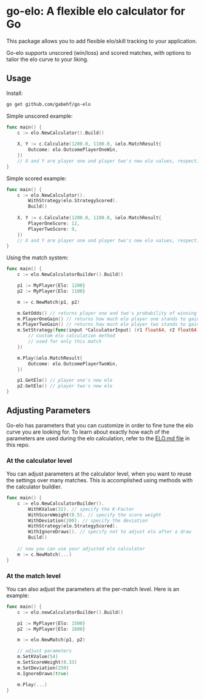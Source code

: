 # go-elo: A flexible elo calculator for Go

This package allows you to add flexible elo/skill tracking to your application.

Go-elo supports unscored (win/loss) and scored matches, with options to tailor the elo curve to your liking.

## Usage

Install:

```bash
go get github.com/gabehf/go-elo
```

Simple unscored example:

```go
func main() {
    c := elo.NewCalculator().Build()
    
    X, Y := c.Calculate(1200.0, 1100.0, &elo.MatchResult{
        Outcome: elo.OutcomePlayerOneWin,
    })
    // X and Y are player one and player two's new elo values, respectively.
}
```

Simple scored example:

```go
func main() {
    c := elo.NewCalculator().
        WithStrategy(elo.StrategyScored).
        Build()
    
    X, Y := c.Calculate(1200.0, 1100.0, &elo.MatchResult{
        PlayerOneScore: 12,
        PlayerTwoScore: 9,
    })
    // X and Y are player one and player two's new elo values, respectively.
}
```

Using the match system:

```go
func main() {
    c := elo.NewCalculatorBuilder().Build()

    p1 := MyPlayer{Elo: 1200}
    p2 := MyPlayer{Elo: 1100}

    m := c.NewMatch(p1, p2)

    m.GetOdds() // returns player one and two's probability of winning
    m.PlayerOneGain() // returns how much elo player one stands to gain
    m.PlayerTwoGain() // returns how much elo player two stands to gain
    m.SetStrategy(func(input *CalculatorInput) (r1 float64, r2 float64) {
        // custom elo calculation method
        // used for only this match
    })

    m.Play(&elo.MatchResult{
        Outcome: elo.OutcomePlayerTwoWin,
    })

    p1.GetElo() // player one's new elo
    p2.GetElo() // player two's new elo
}
```

## Adjusting Parameters

Go-elo has parameters that you can customize in order to fine tune the elo curve you are looking for. To learn about exactly how each of the parameters are used during the elo calculation, refer to the [ELO.md file](ELO.md) in this repo.

### At the calculator level

You can adjust parameters at the calculator level, when you want to reuse the settings over many matches. This is accomplished using methods with the calculator buildier.

```go
func main() {
    c := elo.NewCalculatorBuilder().
        WithKValue(32). // specify the K-Factor
        WithScoreWeight(0.5). // specify the score weight
        WithDeviation(200). // specify the deviation
        WithStrategy(elo.StrategyScored).
        WithIgnoreDraws(). // specify not to adjust elo after a draw
        Build()
    
    // now you can use your adjusted elo calculator
    m := c.NewMatch(...)
}
```

### At the match level

You can also adjust the parameters at the per-match level. Here is an example:

```go
func main() {
    c := elo.newCalculatorBuilder().Build()

    p1 := MyPlayer{Elo: 1500}
    p2 := MyPlayer{Elo: 1600}

    m := elo.NewMatch(p1, p2)

    // adjust parameters
    m.SetKValue(54)
    m.SetScoreWeight(0.33)
    m.SetDeviation(250)
    m.IgnoreDraws(true)

    m.Play(...)
}
```
